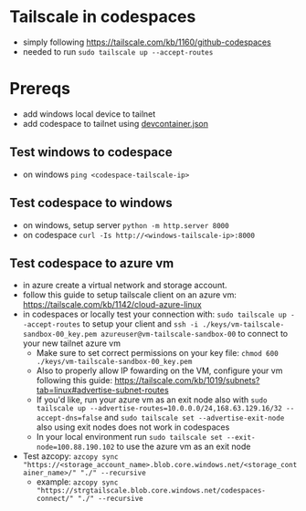 # Tailscale in codespaces
- simply following https://tailscale.com/kb/1160/github-codespaces
- needed to run `sudo tailscale up --accept-routes`

# Prereqs
- add windows local device to tailnet
- add codespace to tailnet using [devcontainer.json](./.devcontainer/devcontainer.json)

## Test windows to codespace
- on windows `ping <codespace-tailscale-ip>`

## Test codespace to windows
- on windows, setup server `python -m http.server 8000`
- on codespace `curl -Is http://<windows-tailscale-ip>:8000`

## Test codespace to azure vm

- in azure create a virtual network and storage account.
- follow this guide to setup tailscale client on an azure vm: https://tailscale.com/kb/1142/cloud-azure-linux
- in codespaces or locally test your connection with: `sudo tailscale up --accept-routes` to setup your client and `ssh -i ./keys/vm-tailscale-sandbox-00_key.pem azureuser@vm-tailscale-sandbox-00` to connect to your new tailnet azure vm 
    - Make sure to set correct permissions on your key file: `chmod 600 ./keys/vm-tailscale-sandbox-00_key.pem`
    - Also  to properly allow IP fowarding on the VM, configure your vm following this guide: https://tailscale.com/kb/1019/subnets?tab=linux#advertise-subnet-routes
    - If you'd like, run your azure vm as an exit node also with `sudo tailscale up --advertise-routes=10.0.0.0/24,168.63.129.16/32 --accept-dns=false` and `sudo tailscale set --advertise-exit-node` also using exit nodes does not work in codespaces
    - In your local environment run `sudo tailscale set --exit-node=100.88.190.102` to use the azure vm as an exit node
- Test azcopy: `azcopy sync "https://<storage_account_name>.blob.core.windows.net/<storage_container_name>/" "./" --recursive`
    - example: `azcopy sync "https://strgtailscale.blob.core.windows.net/codespaces-connect/" "./" --recursive`